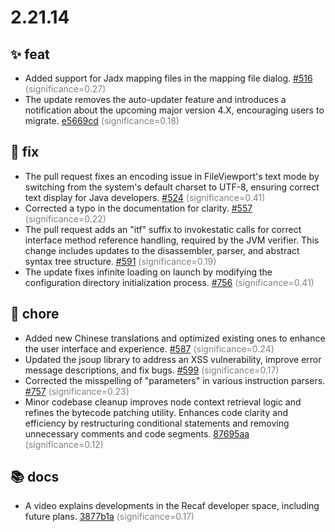 # 2.21.14
## ✨ feat
- Added support for Jadx mapping files in the mapping file dialog. [#516](https://github.com/Col-E/Recaf/pull/516) <span style='color:grey;'>(significance=0.27)</span>
- The update removes the auto-updater feature and introduces a notification about the upcoming major version 4.X, encouraging users to migrate. [e5669cd](https://github.com/Col-E/Recaf/commit/e5669cd90c7ea6e1a3851ff9065ee687cf7bdeb9) <span style='color:grey;'>(significance=0.18)</span>
## 🐛 fix
- The pull request fixes an encoding issue in FileViewport's text mode by switching from the system's default charset to UTF-8, ensuring correct text display for Java developers. [#524](https://github.com/Col-E/Recaf/pull/524) <span style='color:grey;'>(significance=0.41)</span>
- Corrected a typo in the documentation for clarity. [#557](https://github.com/Col-E/Recaf/pull/557) <span style='color:grey;'>(significance=0.22)</span>
- The pull request adds an "itf" suffix to invokestatic calls for correct interface method reference handling, required by the JVM verifier. This change includes updates to the disassembler, parser, and abstract syntax tree structure. [#591](https://github.com/Col-E/Recaf/pull/591) <span style='color:grey;'>(significance=0.19)</span>
- The update fixes infinite loading on launch by modifying the configuration directory initialization process. [#756](https://github.com/Col-E/Recaf/pull/756) <span style='color:grey;'>(significance=0.41)</span>
## 🔧 chore
- Added new Chinese translations and optimized existing ones to enhance the user interface and experience. [#587](https://github.com/Col-E/Recaf/pull/587) <span style='color:grey;'>(significance=0.24)</span>
- Updated the jsoup library to address an XSS vulnerability, improve error message descriptions, and fix bugs. [#599](https://github.com/Col-E/Recaf/pull/599) <span style='color:grey;'>(significance=0.17)</span>
- Corrected the misspelling of "parameters" in various instruction parsers. [#757](https://github.com/Col-E/Recaf/pull/757) <span style='color:grey;'>(significance=0.23)</span>
- Minor codebase cleanup improves node context retrieval logic and refines the bytecode patching utility. Enhances code clarity and efficiency by restructuring conditional statements and removing unnecessary comments and code segments. [87695aa](https://github.com/Col-E/Recaf/commit/87695aac09a8407f99bbb37426b77b6c63f62bcc) <span style='color:grey;'>(significance=0.12)</span>
## 📚 docs
- A video explains developments in the Recaf developer space, including future plans. [3877b1a](https://github.com/Col-E/Recaf/commit/3877b1a840b0fd8bfc4c3b655f5f9e080e621f65) <span style='color:grey;'>(significance=0.17)</span>
